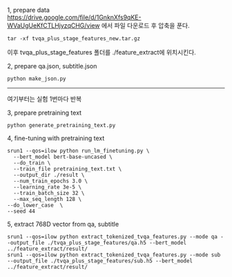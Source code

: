 1, prepare data\
https://drive.google.com/file/d/1GnknXfs9qKE-WVaUgUeKfCTLHjyzqCHG/view 에서 파일 다운로드 후 압축을 푼다.
```
tar -xf tvqa_plus_stage_features_new.tar.gz
```
이후 tvqa_plus_stage_features 폴더를 ./feature_extract에 위치시킨다.

2, prepare qa.json, subtitle.json
```
python make_json.py
```
---------------------------------------------------------------------------------------------
여기부터는 실험 1번마다 반복

3, prepare pretraining text
```
python generate_pretraining_text.py
```
4, fine-tuning with pretraining text
```
srun1 --qos=ilow python run_lm_finetuning.py \
  --bert_model bert-base-uncased \
  --do_train \
  --train_file pretraining_text.txt \
  --output_dir ./result \
  --num_train_epochs 3.0 \
  --learning_rate 3e-5 \
  --train_batch_size 32 \
  --max_seq_length 128 \
--do_lower_case  \
--seed 44 
```
5, extract 768D vector from qa, subtitle
```
srun1 --qos=ilow python extract_tokenized_tvqa_features.py --mode qa --output_file ./tvqa_plus_stage_features/qa.h5 --bert_model ../feature_extract/result/
srun1 --qos=ilow python extract_tokenized_tvqa_features.py --mode sub --output_file ./tvqa_plus_stage_features/sub.h5 --bert_model ../feature_extract/result/
```
